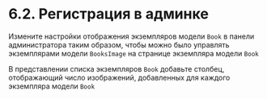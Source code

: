 # 6.2. Регистрация в админке

Измените настройки отображения экземпляров модели `Book` в панели администратора таким образом, чтобы можно было управлять экземплярами модели `BooksImage` на странице экземпляра модели `Book`

В представлении списка экземпляров `Book` добавьте столбец, отображающий число изображений, добавленных для каждого экземпляра модели `Book`